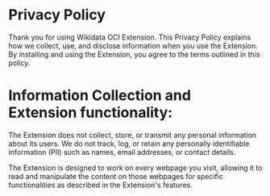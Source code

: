   # Privacy Policy
Thank you for using Wikidata OCI Extension. This Privacy Policy explains how we collect, use, and disclose information when you use the Extension. By installing and using the Extension, you agree to the terms outlined in this policy.

# Information Collection and Extension functionality:


The Extension does not collect, store, or transmit any personal information about its users. We do not track, log, or retain any personally identifiable information (PII) such as names, email addresses, or contact details.

The Extension is designed to work on every webpage you visit, allowing it to read and manipulate the content on those webpages for specific functionalities as described in the Extension's features.
